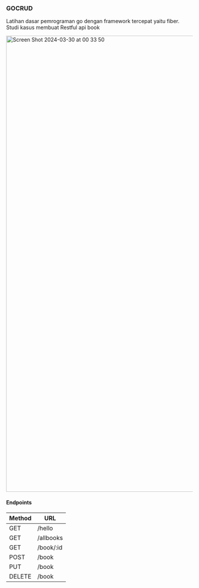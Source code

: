 ### GOCRUD

Latihan dasar pemrograman go dengan framework tercepat yaitu fiber. Studi kasus membuat Restful api book

<img width="1230" alt="Screen Shot 2024-03-30 at 00 33 50" src="https://github.com/codewithmujab/gocrud/assets/153048337/9d57f841-2404-43fd-ac4a-fdf189d86e09">


#### Endpoints

| Method | URL       |
| ------ | --------- |
| GET    | /hello    |
| GET    | /allbooks |
| GET    | /book/:id | 
| POST   | /book     |
| PUT    | /book   |
| DELETE | /book   |